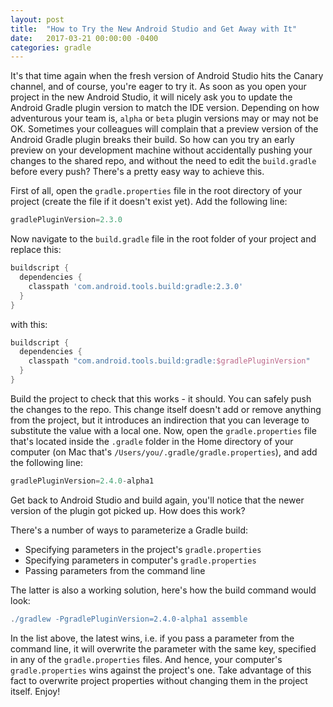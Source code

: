 ```yaml
---
layout: post
title:  "How to Try the New Android Studio and Get Away with It"
date:   2017-03-21 00:00:00 -0400
categories: gradle
---
```

It's that time again when the fresh version of Android Studio hits the Canary channel, and of 
course, you're eager to try it. As soon as you open your project in the new Android Studio, it will 
nicely ask you to update the Android Gradle plugin version to match the IDE version. Depending on 
how adventurous your team is, `alpha` or `beta` plugin versions may or may not be OK. Sometimes your 
colleagues will complain that a preview version of the Android Gradle plugin breaks their build. So 
how can you try an early preview on your development machine without accidentally pushing your 
changes to the shared repo, and without the need to edit the `build.gradle` before every push? 
There's a pretty easy way to achieve this.

First of all, open the `gradle.properties` file in the root directory of your project (create the 
file if it doesn't exist yet). Add the following line:

```groovy
gradlePluginVersion=2.3.0
```

Now navigate to the `build.gradle` file in the root folder of your project and replace this:

```groovy
buildscript {
  dependencies {
    classpath 'com.android.tools.build:gradle:2.3.0'
  }
}
```

with this:

```groovy
buildscript {
  dependencies {
    classpath "com.android.tools.build:gradle:$gradlePluginVersion"
  }
}
```

Build the project to check that this works - it should. You can safely push the changes to the repo. 
This change itself doesn't add or remove anything from the project, but it introduces an indirection 
that you can leverage to substitute the value with a local one. Now, open the
`gradle.properties` file that's located inside the `.gradle` folder in the Home directory of your 
computer (on Mac that's `/Users/you/.gradle/gradle.properties`), and add the following line:

```groovy
gradlePluginVersion=2.4.0-alpha1
```

Get back to Android Studio and build again, you'll notice that the newer version of the plugin got 
picked up. How does this work?

There's a number of ways to parameterize a Gradle build:

- Specifying parameters in the project's `gradle.properties`
- Specifying parameters in computer's `gradle.properties`
- Passing parameters from the command line

The latter is also a working solution, here's how the build command would look:

```groovy
./gradlew -PgradlePluginVersion=2.4.0-alpha1 assemble
```

In the list above, the latest wins, i.e. if you pass a parameter from the command line, it will 
overwrite the parameter with the same key, specified in any of the `gradle.properties` files. And 
hence, your computer's `gradle.properties` wins against the project's one. Take advantage of this 
fact to overwrite project properties without changing them in the project itself. Enjoy!

